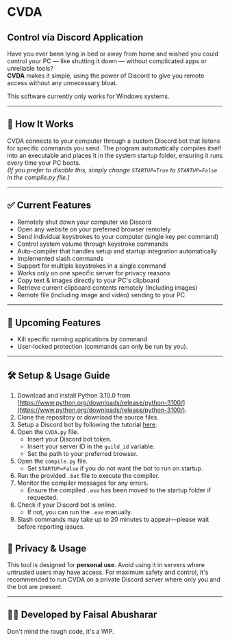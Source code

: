 # CVDA

## Control via Discord Application

Have you ever been lying in bed or away from home and wished you could control your PC — like shutting it down — without complicated apps or unreliable tools?  
**CVDA** makes it simple, using the power of Discord to give you remote access without any unnecessary bloat.

This software currently only works for Windows systems.

---

## 🚀 How It Works

CVDA connects to your computer through a custom Discord bot that listens for specific commands you send. The program automatically compiles itself into an executable and places it in the system startup folder, ensuring it runs every time your PC boots.  
*(If you prefer to disable this, simply change `STARTUP=True` to `STARTUP=False` in the compile.py file.)*

---

## ✅ Current Features

- Remotely shut down your computer via Discord
- Open any website on your preferred browser remotely
- Send individual keystrokes to your computer (single key per command)
- Control system volume through keystroke commands
- Auto-compiler that handles setup and startup integration automatically
- Implemented slash commands
- Support for multiple keystrokes in a single command
- Works only on one specific server for privacy reasons
- Copy text & images directly to your PC's clipboard
- Retrieve current clipboard contents remotely (Including images)
- Remote file (including image and video) sending to your PC


---

## 🔧 Upcoming Features


- Kill specific running applications by command
- User-locked protection (commands can only be run by you).

---

## 🛠️ Setup & Usage Guide

1. Download and install Python 3.10.0 from [https://www.python.org/downloads/release/python-3100/](https://www.python.org/downloads/release/python-3100/).  
2. Clone the repository or download the source files.  
3. Setup a Discord bot by following the tutorial [here](https://discordpy.readthedocs.io/en/stable/discord.html).  
4. Open the `CVDA.py` file.  
    - Insert your Discord bot token.  
    - Insert your server ID in the `guild_id` variable.  
    - Set the path to your preferred browser.  
5. Open the `compile.py` file.  
    - Set `STARTUP=False` if you do not want the bot to run on startup.  
6. Run the provided `.bat` file to execute the compiler.  
7. Monitor the compiler messages for any errors.  
    - Ensure the compiled `.exe` has been moved to the startup folder if requested.  
8. Check if your Discord bot is online.  
    - If not, you can run the `.exe` manually.  
9. Slash commands may take up to 20 minutes to appear—please wait before reporting issues.  


## 🔐 Privacy & Usage

This tool is designed for **personal use**. Avoid using it in servers where untrusted users may have access. For maximum safety and control, it's recommended to run CVDA on a private Discord server where only you and the bot are present.

---

## 👨‍💻 Developed by Faisal Abusharar

Don't mind the rough code, it's a WIP.
